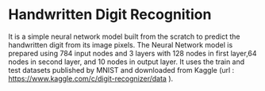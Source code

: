 # Handwritten Digit Recognition
It is a simple neural network model built from the scratch to predict the handwritten digit from its image pixels.
The Neural Network model is prepared using 784 input nodes and 3 layers with 128 nodes in first layer,64 nodes in second layer, and 10 nodes in output layer.
It uses the train and test datasets published by MNIST and downloaded from Kaggle (url : https://www.kaggle.com/c/digit-recognizer/data ).



